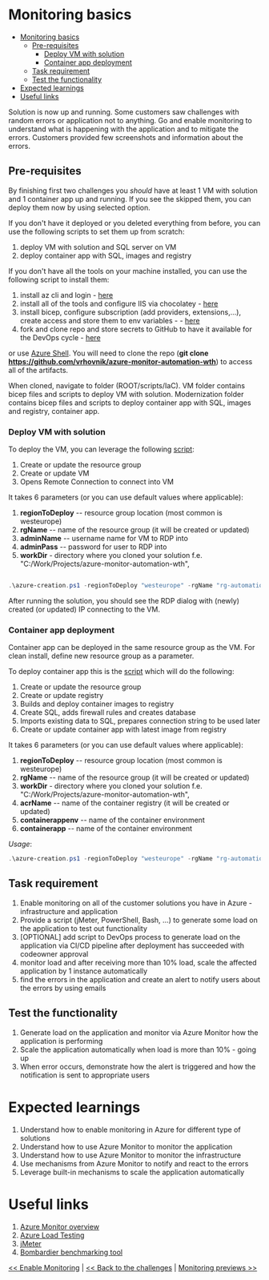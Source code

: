 ﻿# Monitoring basics

<!-- TOC -->
* [Monitoring basics](#monitoring-basics)
  * [Pre-requisites](#pre-requisites)
    * [Deploy VM with solution](#deploy-vm-with-solution)
    * [Container app deployment](#container-app-deployment)
  * [Task requirement](#task-requirement)
  * [Test the functionality](#test-the-functionality)
* [Expected learnings](#expected-learnings)
* [Useful links](#useful-links)
<!-- TOC -->

Solution is now up and running. Some customers saw challenges with random errors or application not to anything.
Go and enable monitoring to understand what is happening with the application and to mitigate the errors. Customers
provided few screenshots and information about the errors.

## Pre-requisites

By finishing first two challenges you _should_ have at least 1 VM with solution and 1 container app up and running. 
If you see the skipped them, you can deploy them now by using selected option. 

If you don't have it deployed or you deleted everything from before, you can use the following scripts to set them up from scratch:
1. deploy VM with solution and SQL server on VM  
2. deploy container app with SQL, images and registry

If you don't have all the tools on your machine installed, you can use the following script to install them:
1. install az cli and login - [here](../scripts/PWSH/PreReqs/00-install.ps1)
2. install all of the tools and configure IIS via chocolatey - [here](../scripts/PWSH/PreReqs/00-install-tools.ps1)
3. install bicep, configure subscription (add providers, extensions,...), create access and store them to env variables -  - [here](../scripts/PWSH/PreReqs/01-az-and-bicep-configuration.ps1)
4. fork and clone repo and store secrets to GitHub to have it available for the DevOps cycle - [here](../scripts/PWSH/PreReqs/02-set-gh-secrets.ps1)

or use [Azure Shell](https://shell.azure.com). You will need to clone the repo (**git clone https://github.com/vrhovnik/azure-monitor-automation-wth**) to access all of the artifacts.

When cloned, navigate to folder (ROOT/scripts/IaC). VM folder contains bicep files and scripts to deploy VM with solution. 
Modernization folder contains bicep files and scripts to deploy container app with SQL, images and registry, container app.

### Deploy VM with solution

To deploy the VM, you can leverage the following [script](../scripts/IaC/VM/azure-creation.ps1):

1. Create or update the resource group
2. Create or update VM
3. Opens Remote Connection to connect into VM

It takes 6 parameters (or you can use default values where applicable):
1. **regionToDeploy** -- resource group location (most common is westeurope)
2. **rgName** -- name of the resource group (it will be created or updated)
3. **adminName** -- username name for VM to RDP into
4. **adminPass** -- password for user to RDP into
5. **workDir** - directory where you cloned your solution f.e. "C:/Work/Projects/azure-monitor-automation-wth",

```powershell

.\azure-creation.ps1 -regionToDeploy "westeurope" -rgName "rg-automation-wth" -workDir "C:/Work/Projects/azure-monitor-automation-wth" -adminName "admin" -adminPass "P@ssw0rd"

``` 

After running the solution, you should see the RDP dialog with (newly) created (or updated) IP connecting to the VM.

### Container app deployment 

Container app can be deployed in the same resource group as the VM. For clean install, define new resource group as a parameter.

To deploy container app this is the [script](../scripts/IaC/Modernization/azure-creation.ps1) which will do the following:
1. Create or update the resource group
2. Create or update registry
3. Builds and deploy container images to registry
4. Create SQL, adds firewall rules and creates database
5. Imports existing data to SQL, prepares connection string to be used later
6. Create or update container app with latest image from registry

It takes 6 parameters (or you can use default values where applicable):
1. **regionToDeploy** -- resource group location (most common is westeurope)
2. **rgName** -- name of the resource group (it will be created or updated)
3. **workDir** - directory where you cloned your solution f.e. "C:/Work/Projects/azure-monitor-automation-wth",
4. **acrName** -- name of the container registry (it will be created or updated)
5. **containerappenv** -- name of the container environment
6. **containerapp** -- name of the container environment

_Usage_: 

```powershell
.\azure-creation.ps1 -regionToDeploy "westeurope" -rgName "rg-automation-wth" -workDir "C:/Work/Projects/azure-monitor-automation-wth" -acrName "acrautomationwth" -containerappenv "containerappenv" -containerapp "containerapp"
```

## Task requirement

1. Enable monitoring on all of the customer solutions you have in Azure - infrastructure and application 
2. Provide a script (jMeter, PowerShell, Bash, ...) to generate some load on the application to test out functionality
3. [OPTIONAL] add script to DevOps process to generate load on the application via CI/CD pipeline after deployment has succeeded with codeowner approval
4. monitor load and after receiving more than 10% load, scale the affected application by 1 instance automatically
5. find the errors in the application and create an alert to notify users about the errors by using emails 

## Test the functionality

1. Generate load on the application and monitor via Azure Monitor how the application is performing
2. Scale the application automatically when load is more than 10% - going up
3. When error occurs, demonstrate how the alert is triggered and how the notification is sent to appropriate users

# Expected learnings

1. Understand how to enable monitoring in Azure for different type of solutions
2. Understand how to use Azure Monitor to monitor the application
3. Understand how to use Azure Monitor to monitor the infrastructure 
4. Use mechanisms from Azure Monitor to notify and react to the errors 
5. Leverage built-in mechanisms to scale the application automatically 

# Useful links

1. [Azure Monitor overview](https://learn.microsoft.com/en-us/azure/azure-monitor/monitor-reference)
2. [Azure Load Testing](https://learn.microsoft.com/en-us/azure/load-testing/overview-what-is-azure-load-testing)
3. [jMeter](https://jmeter.apache.org/) 
3. [Bombardier benchmarking tool](https://github.com/codesenberg/bombardier) 

[<< Enable Monitoring](./03-modernization-in-Azure.md) | [<< Back to the challenges](./00-challenges.md)
| [Monitoring previews >>](./06-monitoring-previews.md)  